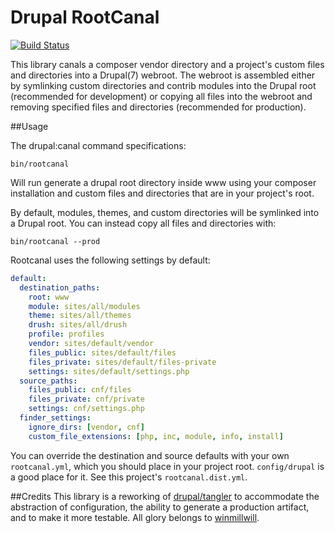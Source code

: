# Drupal RootCanal

[![Build Status](https://travis-ci.org/craychee/rootcanal.svg?branch=master)](https://travis-ci.org/craychee/rootcanal)

This library canals a composer vendor directory and a project's custom files and directories into a Drupal(7) webroot. The webroot is assembled either by symlinking custom directories and contrib modules into the Drupal root (recommended for development) or copying all files into the webroot and removing specified files and directories (recommended for production).

##Usage

The drupal:canal command specifications:  

```
bin/rootcanal
```
Will run generate a drupal root directory inside www using your composer installation and custom files and directories that are in your project's root.

By default, modules, themes, and custom directories will be symlinked into a Drupal root.
You can instead copy all files and directories with:  
```
bin/rootcanal --prod
```

Rootcanal uses the following settings by default:
```yml
default:
  destination_paths:
    root: www
    module: sites/all/modules
    theme: sites/all/themes
    drush: sites/all/drush
    profile: profiles
    vendor: sites/default/vendor
    files_public: sites/default/files
    files_private: sites/default/files-private
    settings: sites/default/settings.php
  source_paths:
    files_public: cnf/files
    files_private: cnf/private
    settings: cnf/settings.php
  finder_settings:
    ignore_dirs: [vendor, cnf]
    custom_file_extensions: [php, inc, module, info, install]
```
You can override the destination and source defaults with your own `rootcanal.yml`, which you should place in your project root. `config/drupal` is a good place for it. See this project's `rootcanal.dist.yml`.

##Credits
This library is a reworking of [drupal/tangler](https://github.com/winmillwill/drupal-tangler) to accommodate the abstraction of configuration, the ability to generate a production artifact, and to make it more testable. All glory belongs to [winmillwill](https://github.com/winmillwill).
